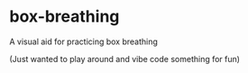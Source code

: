 # box-breathing
A visual aid for practicing box breathing

(Just wanted to play around and vibe code something for fun)
